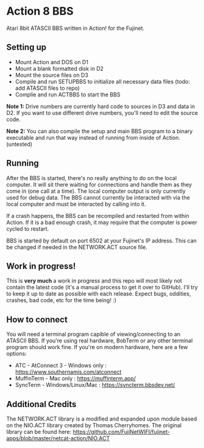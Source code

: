 # Action 8 BBS

Atari 8bit ATASCII BBS written in Action! for the Fujinet.

## Setting up
* Mount Action and DOS on D1
* Mount a blank formatted disk in D2
* Mount the source files on D3
* Compile and run SETUPBBS to initialize all necessary data files (todo: add ATASCII files to repo)
* Complie and run ACTBBS to start the BBS
  
**Note 1:** Drive numbers are currently hard code to sources in D3 and data in D2. If you want to use different drive numbers, you'll need to edit the source code.

**Note 2:** You can also compile the setup and main BBS program to a binary executable and run that way instead of running from inside of Action. (untested)

## Running

After the BBS is started, there's no really anything to do on the local computer. It will sit there waiting for connections and handle them as they come in (one call at a time). The local computer output is only currently used for debug data. The BBS cannot currently be interacted with via the local computer and must be interacted by calling into it.

If a crash happens, the BBS can be recompiled and restarted from within Action. If it is a bad enough crash, it may require that the computer is power cycled to restart.

BBS is started by default on port 6502 at your Fujinet's IP address. This can be changed if needed in the NETWORK.ACT source file.

## Work in progress!

This is **very much** a work in progress and this repo will most likely not contain the latest code (it's a manual process to get it over to GitHub). I'll try to keep it up to date as possible with each release. Expect bugs, oddities, crashes, bad code, etc for the time being! :)


## How to connect

You will need a terminal program capible of viewing/connecting to an ATASCII BBS. If you're using real hardware, BobTerm or any other terminal program should work fine. If you're on modern hardware, here are a few options:
* ATC - AtConnect 3 - Windows only : https://www.southernamis.com/atconnect
* MuffinTerm - Mac only : https://muffinterm.app/
* SyncTerm - Windows/Linux/Mac : https://syncterm.bbsdev.net/

## Additional Credits

The NETWORK.ACT library is a modified and expanded upon module based on the NIO.ACT library created by Thomas Cherryhomes. The original library can be found here: https://github.com/FujiNetWIFI/fujinet-apps/blob/master/netcat-action/NIO.ACT


